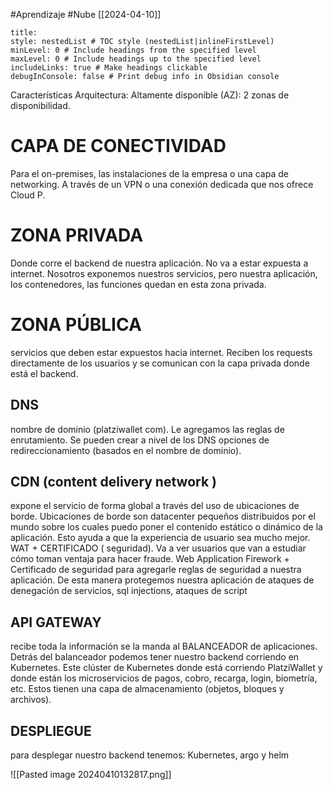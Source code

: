 #Aprendizaje #Nube
[[2024-04-10]]
```table-of-contents
title: 
style: nestedList # TOC style (nestedList|inlineFirstLevel)
minLevel: 0 # Include headings from the specified level
maxLevel: 0 # Include headings up to the specified level
includeLinks: true # Make headings clickable
debugInConsole: false # Print debug info in Obsidian console
```
Características Arquitectura: Altamente disponible (AZ): 2 zonas de disponibilidad.

# CAPA DE CONECTIVIDAD
Para el on-premises, las instalaciones de la empresa o una capa de networking. A través de un VPN o una conexión dedicada que nos ofrece Cloud P.
# ZONA PRIVADA 
Donde corre el backend de nuestra aplicación. No va a estar expuesta a internet. Nosotros exponemos nuestros servicios, pero nuestra aplicación, los contenedores, las funciones quedan en esta zona privada.
# ZONA PÚBLICA 
servicios que deben estar expuestos hacia internet. Reciben los requests directamente de los usuarios y se comunican con la capa privada donde está el backend. 
## DNS
nombre de dominio (platziwallet com). Le agregamos las reglas de enrutamiento. Se pueden crear a nivel de los DNS opciones de redireccionamiento (basados en el nombre de dominio).  
## CDN (content delivery network ) 
expone el servicio de forma global a través del uso de ubicaciones de borde. Ubicaciones de borde son datacenter pequeños distribuidos por el mundo sobre los cuales puedo poner el contenido estático o dinámico de la aplicación. Esto ayuda a que la experiencia de usuario sea mucho mejor. WAT + CERTIFICADO ( seguridad). Va a ver usuarios que van a estudiar cómo toman ventaja para hacer fraude. Web Application Firework + Certificado de seguridad para agregarle reglas de seguridad a nuestra aplicación. De esta manera protegemos nuestra aplicación de ataques de denegación de servicios, sql injections, ataques de script 
## API GATEWAY 
recibe toda la información se la manda al BALANCEADOR de aplicaciones. Detrás del balanceador podemos tener nuestro backend corriendo en Kubernetes. Este clúster de Kubernetes donde está corriendo PlatziWallet y donde están los microservicios de pagos, cobro, recarga, login, biometría, etc. Estos tienen una capa de almacenamiento (objetos, bloques y archivos).  
## DESPLIEGUE 
para desplegar nuestro backend tenemos: Kubernetes, argo y helm

![[Pasted image 20240410132817.png]]